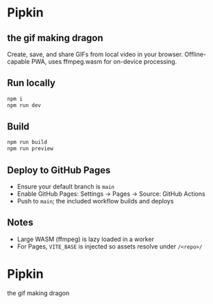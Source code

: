# Pipkin
## the gif making dragon

Create, save, and share GIFs from local video in your browser. Offline-capable PWA, uses ffmpeg.wasm for on-device processing.

## Run locally

```bash
npm i
npm run dev
```

## Build

```bash
npm run build
npm run preview
```

## Deploy to GitHub Pages

- Ensure your default branch is `main`
- Enable GitHub Pages: Settings → Pages → Source: GitHub Actions
- Push to `main`; the included workflow builds and deploys

## Notes

- Large WASM (ffmpeg) is lazy loaded in a worker
- For Pages, `VITE_BASE` is injected so assets resolve under `/<repo>/`
# Pipkin
the gif making dragon
